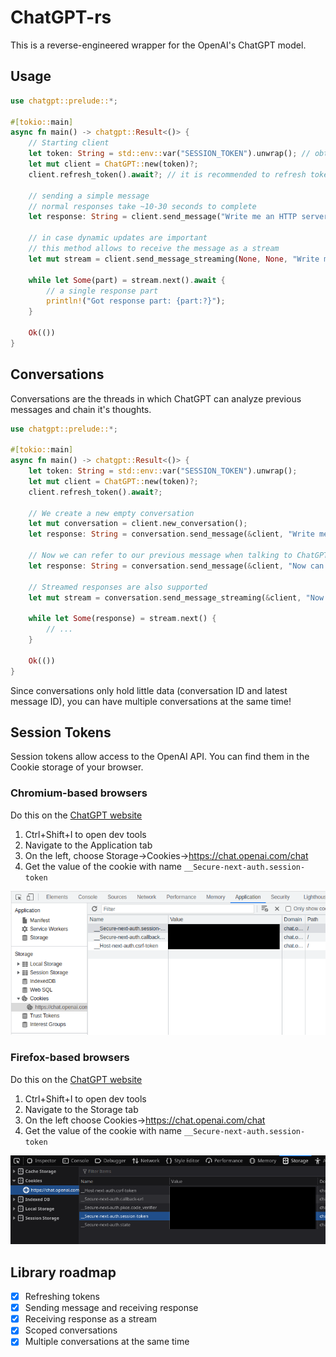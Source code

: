 # ChatGPT-rs

This is a reverse-engineered wrapper for the OpenAI's ChatGPT model.

## Usage

```rust
use chatgpt::prelude::*;

#[tokio::main]
async fn main() -> chatgpt::Result<()> {
    // Starting client
    let token: String = std::env::var("SESSION_TOKEN").unwrap(); // obtain the session token. More on session tokens later.
    let mut client = ChatGPT::new(token)?;
    client.refresh_token().await?; // it is recommended to refresh token after creating a client
    
    // sending a simple message
    // normal responses take ~10-30 seconds to complete
    let response: String = client.send_message("Write me an HTTP server in Rust using the Axum framework.").await?;

    // in case dynamic updates are important
    // this method allows to receive the message as a stream
    let mut stream = client.send_message_streaming(None, None, "Write me an HTTP server in Rust using the Axum framework.").await?;
    
    while let Some(part) = stream.next().await {
        // a single response part
        println!("Got response part: {part:?}");
    }

    Ok(())
}
```

## Conversations
Conversations are the threads in which ChatGPT can analyze previous messages and chain it's thoughts.

```rust
use chatgpt::prelude::*;

#[tokio::main]
async fn main() -> chatgpt::Result<()> {
    let token: String = std::env::var("SESSION_TOKEN").unwrap(); 
    let mut client = ChatGPT::new(token)?;
    client.refresh_token().await?;
    
    // We create a new empty conversation
    let mut conversation = client.new_conversation();
    let response: String = conversation.send_message(&client, "Write me a simple HTTP server in Rust").await?;

    // Now we can refer to our previous message when talking to ChatGPT
    let response: String = conversation.send_message(&client, "Now can you rewrite in Kotlin using the ktor framework?").await?;

    // Streamed responses are also supported
    let mut stream = conversation.send_message_streaming(&client, "Now can you rewrite it in TypeScript?").await?;

    while let Some(response) = stream.next() {
        // ...
    }

    Ok(())
}
```

Since conversations only hold little data (conversation ID and latest message ID), you can have multiple conversations at the same time!

## Session Tokens
Session tokens allow access to the OpenAI API. You can find them in the Cookie storage of your browser.

### Chromium-based browsers

Do this on the [ChatGPT website](https://chat.openai.com/chat)
1. Ctrl+Shift+I to open dev tools
2. Navigate to the Application tab
3. On the left, choose Storage->Cookies->https://chat.openai.com/chat
4. Get the value of the cookie with name `__Secure-next-auth.session-token`

![Explained in image](./media/token_chromium.png)

### Firefox-based browsers

Do this on the [ChatGPT website](https://chat.openai.com/chat)
1. Ctrl+Shift+I to open dev tools
2. Navigate to the Storage tab
3. On the left choose Cookies->https://chat.openai.com/chat
4. Get the value of the cookie with name `__Secure-next-auth.session-token`

![Explained in image](./media/token_firefox.png)

## Library roadmap

- [x] Refreshing tokens
- [x] Sending message and receiving response
- [x] Receiving response as a stream
- [x] Scoped conversations
- [x] Multiple conversations at the same time
